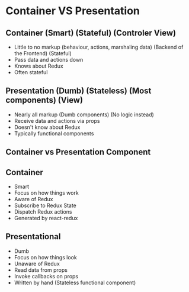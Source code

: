 # Container VS Presentation

## Container (Smart) (Stateful) (Controler View)

* Little to no markup (behaviour, actions, marshaling data) (Backend of the Frontend) (Stateful)
* Pass data and actions down
* Knows about Redux
* Often stateful


## Presentation (Dumb) (Stateless) (Most components) (View)

* Nearly all markup (Dumb components) (No logic instead)
* Receive data and actions via props
* Doesn't know about Redux
* Typically functional components


## Container vs Presentation Component

## Container
* Smart
* Focus on how things work
* Aware of Redux
* Subscribe to Redux State
* Dispatch Redux actions
* Generated by react-redux


## Presentational
* Dumb
* Focus on how things look
* Unaware of Redux
* Read data from props
* Invoke callbacks on props
* Written by hand (Stateless functional component)